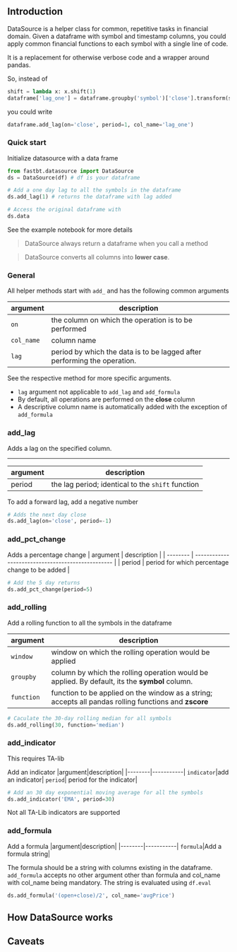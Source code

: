 ## Introduction

DataSource is a helper class for common, repetitive tasks in financial domain. Given a dataframe with symbol and timestamp columns, you could apply common financial functions to each symbol with a single line of code.

It is a replacement for otherwise verbose code and a wrapper around pandas.

So, instead of

```python
shift = lambda x: x.shift(1)
dataframe['lag_one'] = dataframe.groupby('symbol')['close'].transform(shift)
```

you could write

```python
dataframe.add_lag(on='close', period=1, col_name='lag_one')
```

### Quick start

Initialize datasource with a data frame

```python
from fastbt.datasource import DataSource
ds = DataSource(df) # df is your dataframe

# Add a one day lag to all the symbols in the dataframe
ds.add_lag(1) # returns the dataframe with lag added

# Access the original dataframe with
ds.data
```

See the example notebook for more details

> DataSource always return a dataframe when you call a method

> DataSource converts all columns into **lower case**.

### General

All helper methods start with `add_` and has the following common arguments

| argument   | description                                                              |
| ---------- | ------------------------------------------------------------------------ |
| `on`       | the column on which the operation is to be performed                     |
| `col_name` | column name                                                              |
| `lag`      | period by which the data is to be lagged after performing the operation. |

See the respective method for more specific arguments.

-   `lag` argument not applicable to `add_lag` and `add_formula`
-   By default, all operations are performed on the **close** column
-   A descriptive column name is automatically added with the exception of `add_formula`

### add_lag

Adds a lag on the specified column.

---

| argument | description                                       |
| -------- | ------------------------------------------------- |
| period   | the lag period; identical to the `shift` function |

To add a forward lag, add a negative number

```python
# Adds the next day close
ds.add_lag(on='close', period=-1)
```

### add_pct_change

Adds a percentage change
| argument | description |
| -------- | ------------------------------------------------- |
| period | period for which percentage change to be added |

```python
# Add the 5 day returns
ds.add_pct_change(period=5)
```

### add_rolling

Add a rolling function to all the symbols in the dataframe

| argument   | description                                                                                           |
| ---------- | ----------------------------------------------------------------------------------------------------- |
| `window`   | window on which the rolling operation would be applied                                                |
| `groupby`  | column by which the rolling operation would be applied. By default, its the **symbol** column.        |
| `function` | function to be applied on the window as a string; accepts all pandas rolling functions and **zscore** |

```python
# Caculate the 30-day rolling median for all symbols
ds.add_rolling(30, function='median')
```

### add_indicator

This requires TA-lib

Add an indicator
|argument|description|
|--------|-----------|
`indicator`|add an indicator|
`period`| period for the indicator|

```python
# Add an 30 day exponential moving average for all the symbols
ds.add_indicator('EMA', period=30)
```

Not all TA-Lib indicators are supported

### add_formula

Add a formula
|argument|description|
|--------|-----------|
`formula`|Add a formula string|

The formula should be a string with columns existing in the dataframe. `add_formula` accepts no other argument other than formula and col_name with col_name being mandatory. The string is evaluated using `df.eval`

```python
ds.add_formula('(open+close)/2', col_name='avgPrice')

```

## How DataSource works

## Caveats

